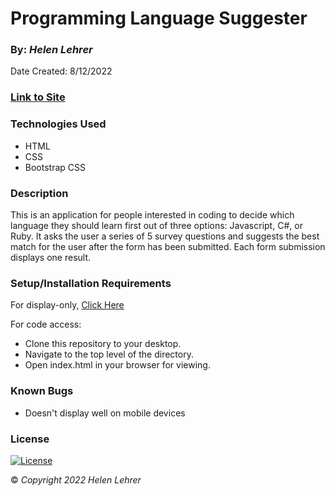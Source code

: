 # Programming Language Suggester
### By: *Helen Lehrer*
Date Created: 8/12/2022
### [Link to Site]()
### Technologies Used
* HTML
* CSS
* Bootstrap CSS

### Description

This is an application for people interested in coding to decide which language they should learn first out of three options: Javascript, C#, or Ruby. It asks the user a series of 5 survey questions and suggests the best match for the user after the form has been submitted. Each form submission displays one result.  

### Setup/Installation Requirements

For display-only, [Click Here](https://helen-lehrer.github.io/portfolio)

For code access:
* Clone this repository to your desktop.
* Navigate to the top level of the directory.
* Open index.html in your browser for viewing.
### Known Bugs
* Doesn't display well on mobile devices
### License
[![License](https://img.shields.io/badge/License-BSD_3--Clause-blue.svg)](https://opensource.org/licenses/BSD-3-Clause)

&copy; _Copyright 2022 Helen Lehrer_
